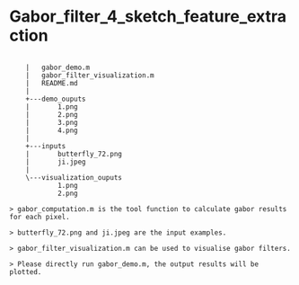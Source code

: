 # Gabor_filter_4_sketch_feature_extraction

> ```   |   gabor_computation.m
		|   gabor_demo.m
		|   gabor_filter_visualization.m
		|   README.md
		|
		+---demo_ouputs
		|       1.png
		|       2.png
		|       3.png
		|       4.png
		|
		+---inputs
		|       butterfly_72.png
		|       ji.jpeg
		|
		\---visualization_ouputs
		        1.png
		        2.png
```
> gabor_computation.m is the tool function to calculate gabor results for each pixel.

> butterfly_72.png and ji.jpeg are the input examples.

> gabor_filter_visualization.m can be used to visualise gabor filters.

> Please directly run gabor_demo.m, the output results will be plotted.